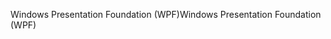 <span data-ttu-id="b4433-101">Windows Presentation Foundation (WPF)</span><span class="sxs-lookup"><span data-stu-id="b4433-101">Windows Presentation Foundation (WPF)</span></span>